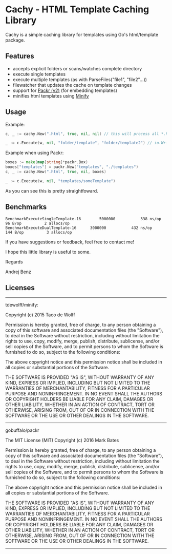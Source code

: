 # Cachy - HTML Template Caching Library

Cachy is a simple caching library for templates using Go's html/template package.

## Features
- accepts explicit folders or scans/watches complete directory
- execute single templates
- execute multiple templates (as with ParseFiles("file1", "file2"...))
- filewatcher that updates the cache on template changes
- support for [Packr (v2)](https://github.com/gobuffalo/packr/tree/master/v2) (for embedding templates)
- minifies html templates using [Minify](https://github.com/tdewolff/minify)

## Usage

Example:

```go
c, _ := cachy.New(".html", true, nil, nil) // this will process all *.html files, activate the filewatcher, no FuncMap, no Packr boxes.

_ := c.Execute(w, nil, "folder/template", "folder/template2") // io.Writer, data, templates...
```

Example when using Packr:

```go
boxes := make(map[string]*packr.Box)
boxes["templates"] = packr.New("templates", "./templates")
c, _ := cachy.New(".html", true, nil, boxes)

_ := c.Execute(w, nil, "templates/someTemplate")
```

As you can see this is pretty straightfoward.

## Benchmarks

```
BenchmarkExecuteSingleTemplate-16    	 5000000	       338 ns/op	      96 B/op	       2 allocs/op
BenchmarkExecuteDualTemplate-16    	 3000000	       432 ns/op	     144 B/op	       3 allocs/op
```

If you have suggestions or feedback, feel free to contact me!

I hope this little library is useful to some.

Regards

Andrej Benz

## Licenses

--------------------------------------------------------------------------------

tdewolff/minify:

Copyright (c) 2015 Taco de Wolff

Permission is hereby granted, free of charge, to any person obtaining a copy
of this software and associated documentation files (the "Software"), to deal
in the Software without restriction, including without limitation the rights
to use, copy, modify, merge, publish, distribute, sublicense, and/or sell
copies of the Software, and to permit persons to whom the Software is
furnished to do so, subject to the following conditions:

The above copyright notice and this permission notice shall be included in all
copies or substantial portions of the Software.

THE SOFTWARE IS PROVIDED "AS IS", WITHOUT WARRANTY OF ANY KIND, EXPRESS OR
IMPLIED, INCLUDING BUT NOT LIMITED TO THE WARRANTIES OF MERCHANTABILITY,
FITNESS FOR A PARTICULAR PURPOSE AND NONINFRINGEMENT. IN NO EVENT SHALL THE
AUTHORS OR COPYRIGHT HOLDERS BE LIABLE FOR ANY CLAIM, DAMAGES OR OTHER
LIABILITY, WHETHER IN AN ACTION OF CONTRACT, TORT OR OTHERWISE, ARISING FROM,
OUT OF OR IN CONNECTION WITH THE SOFTWARE OR THE USE OR OTHER DEALINGS IN THE
SOFTWARE.

--------------------------------------------------------------------------------

gobuffalo/packr

The MIT License (MIT)
Copyright (c) 2016 Mark Bates

Permission is hereby granted, free of charge, to any person obtaining a copy of this software and associated documentation files (the "Software"), to deal in the Software without restriction, including without limitation the rights to use, copy, modify, merge, publish, distribute, sublicense, and/or sell copies of the Software, and to permit persons to whom the Software is furnished to do so, subject to the following conditions:

The above copyright notice and this permission notice shall be included in all copies or substantial portions of the Software.

THE SOFTWARE IS PROVIDED "AS IS", WITHOUT WARRANTY OF ANY KIND, EXPRESS OR IMPLIED, INCLUDING BUT NOT LIMITED TO THE WARRANTIES OF MERCHANTABILITY, FITNESS FOR A PARTICULAR PURPOSE AND NONINFRINGEMENT. IN NO EVENT SHALL THE AUTHORS OR COPYRIGHT HOLDERS BE LIABLE FOR ANY CLAIM, DAMAGES OR OTHER LIABILITY, WHETHER IN AN ACTION OF CONTRACT, TORT OR OTHERWISE, ARISING FROM, OUT OF OR IN CONNECTION WITH THE SOFTWARE OR THE USE OR OTHER DEALINGS IN THE SOFTWARE.

---------------------------------------------------------------------------------